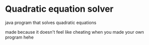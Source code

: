 # Quadratic equation solver

java program that solves quadratic equations

made because it doesn't feel like cheating when you made your own program hehe
